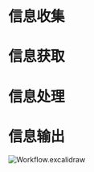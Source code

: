 # 信息收集



# 信息获取





# 信息处理





# 信息输出



![Workflow.excalidraw](https://img.czhread.asia/img/202304181008183.png)
